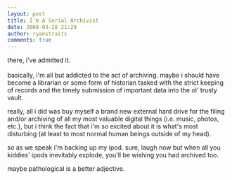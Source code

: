 ```yaml
---
layout: post
title: I'm A Serial Archivist
date: 2008-03-28 21:29
author: ryanstraits
comments: true
---
```

<p>there, i've admitted it.<br /><br />basically, i'm all but addicted to the act of archiving. maybe i should have become a librarian or some form of historian tasked with the strict keeping of records and the timely submission of important data into the ol' trusty vault.</p>
<p>really, all i did was buy myself a brand new external hard drive for the filing and/or archiving of all my most valuable digital things (i.e. music, photos, etc.), but i think the fact that i'm so excited about it is what's most disturbing (at least to most normal human beings outside of my head).</p>
<p>so as we speak i'm backing up my ipod. sure, laugh now but when all you kiddies' ipods inevitably explode, you'll be wishing you had archived too.</p>
<p>maybe pathological is a better adjective.&nbsp;</p>

